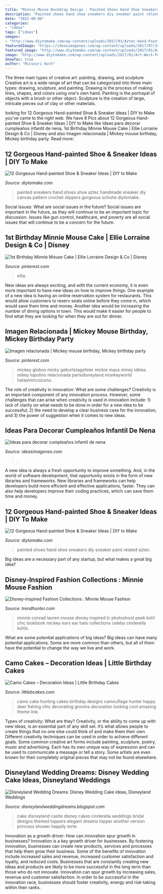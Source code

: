 ```yaml
---
title: "Minnie Mouse Backdrop Design : Painted Shoes Hand Shoe Sneakers Diy Sneaker Paint Related Aztec"
description: "Painted shoes hand shoe sneakers diy sneaker paint related aztec"
date: "2022-09-08"
categories:
- "ideas"
tags: ["ideas"]
images:
- "http://www.diytomake.com/wp-content/uploads/2017/01/Aztec-Hand-Painted-Sneakers-Shoes.jpg"
featuredImage: "https://ideasimagenes.com/wp-content/uploads/2017/07/IdeasNena23.jpg"
featured_image: "http://www.diytomake.com/wp-content/uploads/2017/01/Art-Work-Paint-Shoes.jpg"
image: "http://www.diytomake.com/wp-content/uploads/2017/01/Art-Work-Paint-Shoes.jpg"
ShowToc: true
author: "Missouri Koch"
---
```



The three main types of creative art: painting, drawing, and sculpture
Creative art is a wide range of art that can be categorized into three main types: drawing, sculpture, and painting. Drawing is the process of making lines, shapes, and colors using one's own hand. Painting is the portrayal of objects with a brush or other object. Sculpture is the creation of large, intricate pieces out of clay or other materials.

	

		
looking for 12 Gorgeous Hand-painted Shoe &amp; Sneaker Ideas | DIY to Make you've came to the right web. We have 8 Pics about 12 Gorgeous Hand-painted Shoe &amp; Sneaker Ideas | DIY to Make like Ideas para decorar cumpleaños infantil de nena, 1st Birthday Minnie Mouse Cake | Ellie Lorraine Design &amp; Co | Disney and also Imagen relacionada | Mickey mouse birthday, Mickey birthday party. Read more:
		
    
## 12 Gorgeous Hand-painted Shoe &amp; Sneaker Ideas | DIY To Make

<img loading=lazy src="http://www.diytomake.com/wp-content/uploads/2017/01/Aztec-Hand-Painted-Sneakers-Shoes.jpg" onerror="this.onerror=null;this.src='https://tse4.mm.bing.net/th?id=OIP.MoIrgN2o_R9Jn55mpd7B3AHaLH&amp;pid=15.1';" alt="12 Gorgeous Hand-painted Shoe &amp; Sneaker Ideas | DIY to Make">

_Source: diytomake.com_

>painted sneakers hand shoes shoe aztec handmade sneaker diy canvas pattern crochet slippers gorgeous schuhe diytomake. 

	

Social issues: What are social issues in the future?
Social issues are important in the future, as they will continue to be an important topic for discussion. Issues like gun control, healthcare, and poverty are all social issues that will continue to be a concern for the future.

    
## 1st Birthday Minnie Mouse Cake | Ellie Lorraine Design &amp; Co | Disney

<img loading=lazy src="https://i.pinimg.com/originals/65/bd/46/65bd467e91bd58f0ffee6f727ff69e65.jpg" onerror="this.onerror=null;this.src='https://tse4.mm.bing.net/th?id=OIP.WUkwCBLtDdoVblV_4AtpGAHaLH&amp;pid=15.1';" alt="1st Birthday Minnie Mouse Cake | Ellie Lorraine Design &amp; Co | Disney">

_Source: pinterest.com_

>ellie. 

	

New ideas are always exciting, and with the current economy, it is even more important to have new ideas on how to improve things. One example of a new idea is having an online reservation system for restaurants. This would allow customers to reserv seats online before they come in, which would save them time and money. Another idea would be increasing the number of dining options in town. This would make it easier for people to find what they are looking for when they are out for dinner.

    
## Imagen Relacionada | Mickey Mouse Birthday, Mickey Birthday Party

<img loading=lazy src="https://i.pinimg.com/736x/7b/e5/5e/7be55e481d722c92fefd8929b408c594.jpg" onerror="this.onerror=null;this.src='https://tse4.mm.bing.net/th?id=OIP.KY5J9LqA97Q7XvWx_vEKXAHaJ3&amp;pid=15.1';" alt="Imagen relacionada | Mickey mouse birthday, Mickey birthday party">

_Source: pinterest.com_

>mickey globos micky geburtstagsfeier mickie maus miney idéias mikey topolino relacionada parisdisneyland monkeyworld hatasinincozumu. 

	

The role of creativity in innovation: What are some challenges?
Creativity is an important component of any innovation process. However, some challenges that can arise when creativity is used in innovation include: 1) lack of clarity on what needs to be done in order for a new idea to be successful; 2) the need to develop a clear business case for the innovation; and 3) the power of suggestion when it comes to new ideas.

    
## Ideas Para Decorar Cumpleaños Infantil De Nena

<img loading=lazy src="https://ideasimagenes.com/wp-content/uploads/2017/07/IdeasNena23.jpg" onerror="this.onerror=null;this.src='https://tse1.mm.bing.net/th?id=OIP.lbv7Hn5mJHhYPdNyvZKvMQHaNK&amp;pid=15.1';" alt="Ideas para decorar cumpleaños infantil de nena">

_Source: ideasimagenes.com_

>. 

	

A new idea is always a fresh opportunity to improve something. And, in the world of software development, that opportunity exists in the form of new libraries and frameworks. New libraries and frameworks can help developers build more efficient and effective applications, faster. They can also help developers improve their coding practices, which can save them time and money.

    
## 12 Gorgeous Hand-painted Shoe &amp; Sneaker Ideas | DIY To Make

<img loading=lazy src="http://www.diytomake.com/wp-content/uploads/2017/01/Art-Work-Paint-Shoes.jpg" onerror="this.onerror=null;this.src='https://tse1.mm.bing.net/th?id=OIP._FccjXAVuVr_lFWr4RXA2gHaHa&amp;pid=15.1';" alt="12 Gorgeous Hand-painted Shoe &amp; Sneaker Ideas | DIY to Make">

_Source: diytomake.com_

>painted shoes hand shoe sneakers diy sneaker paint related aztec. 

	

Big ideas are a necessary part of any startup, but what makes a great big idea? 

    
## Disney-Inspired Fashion Collections : Minnie Mouse Fashion

<img loading=lazy src="http://cdn.trendhunterstatic.com/thumbs/minnie-mouse-fashion.jpeg" onerror="this.onerror=null;this.src='https://tse3.mm.bing.net/th?id=OIP.7G78SYml2tqaNnN9MPX7ZAHaLG&amp;pid=15.1';" alt="Disney-Inspired Fashion Collections : Minnie Mouse Fashion">

_Source: trendhunter.com_

>minnie conrad lauren mouse disney inspired lc photoshoot peek kohl chic lookbook mickey ears ear hats collections celebs cinderella kohls. 

	

What are some potential applications of big ideas?
Big ideas can have many potential applications. Some are more common than others, but all of them have the potential to change the way we live and work.

    
## Camo Cakes – Decoration Ideas | Little Birthday Cakes

<img loading=lazy src="http://www.littlebcakes.com/wp-content/uploads/2014/01/Camo-Cake-Designs.jpg" onerror="this.onerror=null;this.src='https://tse1.mm.bing.net/th?id=OIP.fpg9I751XtOLILTkUsRltgHaFj&amp;pid=15.1';" alt="Camo Cakes – Decoration Ideas | Little Birthday Cakes">

_Source: littlebcakes.com_

>camo cake hunting cakes birthday designs camouflage hunter happy deer fishing chic decorating grooms decoration looking cool amazing theme link. 

	

Types of creativity: What are they?
Creativity, or the ability to come up with new ideas, is an essential part of any skill set. It’s what allows people to create things that no one else could think of and make them their own. Different creativity techniques can be used in order to achieve different goals.
Some common creative art forms include painting, sculpture, poetry, music and advertising. Each has its own unique way of expression and can be used to communicate a message or tell a story. Some artists are even known for their completely original pieces that may not be found elsewhere.

    
## Disneyland Wedding Dreams: Disney Wedding Cake Ideas, Disneyland Weddings

<img loading=lazy src="http://1.bp.blogspot.com/-xKghoi1VdNA/TxZhWCdJPCI/AAAAAAAAAFo/DTaYO33zhHI/s1600/castle-wedding-cake-pictures-46.jpg" onerror="this.onerror=null;this.src='https://tse3.mm.bing.net/th?id=OIP.KecdeKKE8wuLpWCluMFJWwHaJ4&amp;pid=15.1';" alt="Disneyland Wedding Dreams: Disney Wedding Cake ideas, Disneyland Weddings">

_Source: disneylandweddingdreams.blogspot.com_

>cake disneyland castle disney cakes cinderella weddings bridal designs themed toppers elegant dreams topper another version princess shower happily torte. 

	

Innovation as a growth driver: How can innovation spur growth in businesses?
Innovation is a key growth driver for businesses. By fostering innovation, businesses can create new products, services and processes that help them grow their business. Some of the benefits of innovation include increased sales and revenue, increased customer satisfaction and loyalty, and reduced costs.
Businesses that are constantly creating new ideas and products are likely to be more successful in the long term than those who do not innovate. Innovation can spur growth by increasing sales, revenue and customer satisfaction. In order to be successful in the innovation race, businesses should foster creativity, energy and risk-taking within their ranks.

